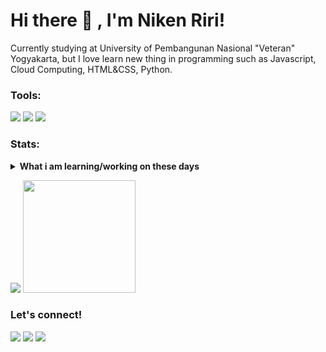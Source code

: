 # Hi there 👋 , I'm Niken Riri!
Currently studying at University of Pembangunan Nasional "Veteran" Yogyakarta, but I love learn new thing in programming such as Javascript, Cloud Computing, HTML&CSS, Python.  

### Tools:
<p>
    <img src="https://img.shields.io/badge/OS-Windows-blue?&logo=Windows" />
    <img src="https://img.shields.io/badge/Code-JavaScript-blue?&logo=JavaScript" />
    <img src="https://img.shields.io/badge/Text%20Editor-Visual%20Studio%20Code-blue?&logo=visual%20studio%20code&logoColor=blue" />
</p>

### Stats:
<details>
 <summary><strong>What i am learning/working on these days</strong></summary>
    - 🔭 I’m currently studying at University of Pembangunan Nasional "Veteran" Yogyakarta </br>
    - 🌱 I’m currently learning Cloud Computing, Javascript, HTML&CSS, and Python </br>
    - 👯 I’m looking to collaborate on Frontend Web Development, Cloud Computing. </br>
    - 🤔 I’m looking for help with master of programming hehe :D </br>
    - 💬 Ask me about anything.</br>
    - 📫 How to reach me: <a href="mailto:nikenriri05@gmail.com">Email me!</a>  </br>
    - 😄 Pronouns: She/Her </br>
    - ⚡ Fun fact: ... </br>
</details>
<p>
    <img src="https://github-readme-stats.vercel.app/api?username=nikenriri&hide=contribs,prs&show_icons=true&hide_border=true&title_color=000" />
    <img src="https://github-readme-stats.vercel.app/api/top-langs/?username=nikenriri&layout=compact" height=180 />
</p>

### Let's connect!
<p>
    <a href="linkedin.com/in/niken-riri-dwi-astuti-b8a9a2202" target="blank"><img src="https://img.shields.io/badge/Niken_Riri-30302f?style=flat&logo=linkedin" /></a>
    <a href="https://instagram.com/@nikenriri__" target="blank"><img src="https://img.shields.io/badge/Niken_Riri-30302f?style=flat&logo=instagram" /></a>
    <a href="https://tw.bitwiseee.com" target="blank"><img src="https://img.shields.io/badge/@bitwiseee_-30302f?style=flat&logo=twitter" /></a>
</p>

<!--
**nikenriri/nikenriri** is a ✨ _special_ ✨ repository because its `README.md` (this file) appears on your GitHub profile.

Here are some ideas to get you started:

- 🔭 I’m currently working on ...
- 🌱 I’m currently learning ...
- 👯 I’m looking to collaborate on ...
- 🤔 I’m looking for help with ...
- 💬 Ask me about ...
- 📫 How to reach me: ...
- 😄 Pronouns: ...
- ⚡ Fun fact: ...
-->
